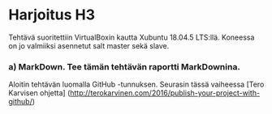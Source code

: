 # Harjoitus H3

Tehtävä suoritettiin VirtualBoxin kautta Xubuntu 18.04.5 LTS:llä. Koneessa on jo valmiiksi asennetut salt master sekä slave.

### a) MarkDown. Tee tämän tehtävän raportti MarkDownina.

Aloitin tehtävän luomalla GitHub -tunnuksen. Seurasin tässä vaiheessa [Tero Karvisen ohjetta] (http://terokarvinen.com/2016/publish-your-project-with-github/)
